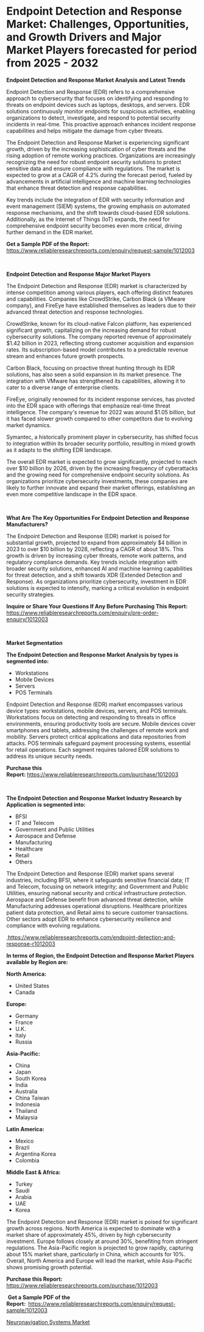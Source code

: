 <p><h1>Endpoint Detection and Response Market: Challenges, Opportunities, and Growth Drivers and Major Market Players forecasted for period from 2025 - 2032</h1></p><p><strong>Endpoint Detection and Response Market Analysis and Latest Trends</strong></p>
<p><p>Endpoint Detection and Response (EDR) refers to a comprehensive approach to cybersecurity that focuses on identifying and responding to threats on endpoint devices such as laptops, desktops, and servers. EDR solutions continuously monitor endpoints for suspicious activities, enabling organizations to detect, investigate, and respond to potential security incidents in real-time. This proactive approach enhances incident response capabilities and helps mitigate the damage from cyber threats.</p><p>The Endpoint Detection and Response Market is experiencing significant growth, driven by the increasing sophistication of cyber threats and the rising adoption of remote working practices. Organizations are increasingly recognizing the need for robust endpoint security solutions to protect sensitive data and ensure compliance with regulations. The market is expected to grow at a CAGR of 4.2% during the forecast period, fueled by advancements in artificial intelligence and machine learning technologies that enhance threat detection and response capabilities. </p><p>Key trends include the integration of EDR with security information and event management (SIEM) systems, the growing emphasis on automated response mechanisms, and the shift towards cloud-based EDR solutions. Additionally, as the Internet of Things (IoT) expands, the need for comprehensive endpoint security becomes even more critical, driving further demand in the EDR market.</p></p>
<p><strong>Get a Sample PDF of the Report:&nbsp;</strong> <a href="https://www.reliableresearchreports.com/enquiry/request-sample/1012003?utm_campaign=3054&utm_medium=2&utm_source=Github&utm_content=ia&utm_term=06032025&utm_id=endpoint-detection-and-response">https://www.reliableresearchreports.com/enquiry/request-sample/1012003</a></p>
<p>&nbsp;</p>
<p><strong>Endpoint Detection and Response Major Market Players</strong></p>
<p><p>The Endpoint Detection and Response (EDR) market is characterized by intense competition among various players, each offering distinct features and capabilities. Companies like CrowdStrike, Carbon Black (a VMware company), and FireEye have established themselves as leaders due to their advanced threat detection and response technologies. </p><p>CrowdStrike, known for its cloud-native Falcon platform, has experienced significant growth, capitalizing on the increasing demand for robust cybersecurity solutions. The company reported revenue of approximately $1.42 billion in 2023, reflecting strong customer acquisition and expansion rates. Its subscription-based model contributes to a predictable revenue stream and enhances future growth prospects.</p><p>Carbon Black, focusing on proactive threat hunting through its EDR solutions, has also seen a solid expansion in its market presence. The integration with VMware has strengthened its capabilities, allowing it to cater to a diverse range of enterprise clients. </p><p>FireEye, originally renowned for its incident response services, has pivoted into the EDR space with offerings that emphasize real-time threat intelligence. The company's revenue for 2022 was around $1.05 billion, but it has faced slower growth compared to other competitors due to evolving market dynamics.</p><p>Symantec, a historically prominent player in cybersecurity, has shifted focus to integration within its broader security portfolio, resulting in mixed growth as it adapts to the shifting EDR landscape. </p><p>The overall EDR market is expected to grow significantly, projected to reach over $10 billion by 2026, driven by the increasing frequency of cyberattacks and the growing need for comprehensive endpoint security solutions. As organizations prioritize cybersecurity investments, these companies are likely to further innovate and expand their market offerings, establishing an even more competitive landscape in the EDR space.</p></p>
<p>&nbsp;</p>
<p><strong>What Are The Key Opportunities For Endpoint Detection and Response Manufacturers?</strong></p>
<p><p>The Endpoint Detection and Response (EDR) market is poised for substantial growth, projected to expand from approximately $4 billion in 2023 to over $10 billion by 2028, reflecting a CAGR of about 18%. This growth is driven by increasing cyber threats, remote work patterns, and regulatory compliance demands. Key trends include integration with broader security solutions, enhanced AI and machine learning capabilities for threat detection, and a shift towards XDR (Extended Detection and Response). As organizations prioritize cybersecurity, investment in EDR solutions is expected to intensify, marking a critical evolution in endpoint security strategies.</p></p>
<p><strong>Inquire or Share Your Questions If Any Before Purchasing This Report:</strong> <a href="https://www.reliableresearchreports.com/enquiry/pre-order-enquiry/1012003?utm_campaign=3054&utm_medium=2&utm_source=Github&utm_content=ia&utm_term=06032025&utm_id=endpoint-detection-and-response">https://www.reliableresearchreports.com/enquiry/pre-order-enquiry/1012003</a></p>
<p>&nbsp;</p>
<p><strong>Market Segmentation</strong></p>
<p><strong>The Endpoint Detection and Response Market Analysis by types is segmented into:</strong></p>
<p><ul><li>Workstations</li><li>Mobile Devices</li><li>Servers</li><li>POS Terminals</li></ul></p>
<p><p>Endpoint Detection and Response (EDR) market encompasses various device types: workstations, mobile devices, servers, and POS terminals. Workstations focus on detecting and responding to threats in office environments, ensuring productivity tools are secure. Mobile devices cover smartphones and tablets, addressing the challenges of remote work and mobility. Servers protect critical applications and data repositories from attacks. POS terminals safeguard payment processing systems, essential for retail operations. Each segment requires tailored EDR solutions to address its unique security needs.</p></p>
<p><strong>Purchase this Report:&nbsp;</strong><a href="https://www.reliableresearchreports.com/purchase/1012003?utm_campaign=3054&utm_medium=2&utm_source=Github&utm_content=ia&utm_term=06032025&utm_id=endpoint-detection-and-response">https://www.reliableresearchreports.com/purchase/1012003</a></p>
<p>&nbsp;</p>
<p><strong>The Endpoint Detection and Response Market Industry Research by Application is segmented into:</strong></p>
<p><ul><li>BFSI</li><li>IT and Telecom</li><li>Government and Public Utilities</li><li>Aerospace and Defense</li><li>Manufacturing</li><li>Healthcare</li><li>Retail</li><li>Others</li></ul></p>
<p><p>The Endpoint Detection and Response (EDR) market spans several industries, including BFSI, where it safeguards sensitive financial data; IT and Telecom, focusing on network integrity; and Government and Public Utilities, ensuring national security and critical infrastructure protection. Aerospace and Defense benefit from advanced threat detection, while Manufacturing addresses operational disruptions. Healthcare prioritizes patient data protection, and Retail aims to secure customer transactions. Other sectors adopt EDR to enhance cybersecurity resilience and compliance with evolving regulations.</p></p>
<p><a href="https://www.reliableresearchreports.com/endpoint-detection-and-response-r1012003?utm_campaign=3054&utm_medium=2&utm_source=Github&utm_content=ia&utm_term=06032025&utm_id=endpoint-detection-and-response">&nbsp;https://www.reliableresearchreports.com/endpoint-detection-and-response-r1012003</a></p>
<p><strong>In terms of Region, the Endpoint Detection and Response Market Players available by Region are:</strong></p>
<p>
    <p> <strong> North America: </strong>
        <ul>
            <li>United States</li>
            <li>Canada</li>
        </ul>
        </p> 
    <p> <strong> Europe: </strong>
        <ul>
            <li>Germany</li>
            <li>France</li>
            <li>U.K.</li>
            <li>Italy</li>
            <li>Russia</li>
        </ul>
        </p> 
    <p> <strong> Asia-Pacific: </strong>
        <ul>
            <li>China</li>
            <li>Japan</li>
            <li>South Korea</li>
            <li>India</li>
            <li>Australia</li>
            <li>China Taiwan</li>
            <li>Indonesia</li>
            <li>Thailand</li>
            <li>Malaysia</li>
        </ul>
        </p> 
    <p> <strong> Latin America: </strong>
        <ul>
            <li>Mexico</li>
            <li>Brazil</li>
            <li>Argentina Korea</li>
            <li>Colombia</li>
        </ul>
        </p> 
    <p> <strong> Middle East & Africa: </strong>
        <ul>
            <li>Turkey</li>
            <li>Saudi</li>
            <li>Arabia</li>
            <li>UAE</li>
            <li>Korea</li>
        </ul>
    </p>
    </p>
<p><p>The Endpoint Detection and Response (EDR) market is poised for significant growth across regions. North America is expected to dominate with a market share of approximately 45%, driven by high cybersecurity investment. Europe follows closely at around 30%, benefiting from stringent regulations. The Asia-Pacific region is projected to grow rapidly, capturing about 15% market share, particularly in China, which accounts for 10%. Overall, North America and Europe will lead the market, while Asia-Pacific shows promising growth potential.</p></p>
<p><strong>Purchase this Report: </strong><a href="https://www.reliableresearchreports.com/purchase/1012003?utm_campaign=3054&utm_medium=2&utm_source=Github&utm_content=ia&utm_term=06032025&utm_id=endpoint-detection-and-response">https://www.reliableresearchreports.com/purchase/1012003</a></p>
<p>&nbsp;<strong>Get a Sample PDF of the Report:&nbsp;&nbsp;</strong><a href="https://www.reliableresearchreports.com/enquiry/request-sample/1012003?utm_campaign=3054&utm_medium=2&utm_source=Github&utm_content=ia&utm_term=06032025&utm_id=endpoint-detection-and-response">https://www.reliableresearchreports.com/enquiry/request-sample/1012003</a></p>
<p><strong></strong></p>
<p><p><a href="https://github.com/akrachveslov/Market-Research-Report-List-1/blob/main/neuronavigation-systems-market.md?utm_campaign=3054&utm_medium=2&utm_source=Github&utm_content=ia&utm_term=06032025&utm_id=endpoint-detection-and-response">Neuronavigation Systems Market</a></p></p>